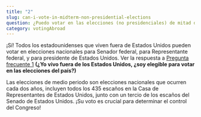 ```yaml
---
title: "2"
slug: can-i-vote-in-midterm-non-presidential-elections
question: ¿Puedo votar en las elecciones (no presidenciales) de mitad de período?
category: votingAbroad
---
```

¡Sí! Todos los estadounidenses que viven fuera de Estados Unidos pueden votar en elecciones nacionales para Senador federal, para Representante federal, y para presidente de Estados Unidos. Ver la respuesta a [Pregunta frecuente 1](/es/faqs/1) **(¿Yo vivo fuera de los Estados Unidos, ¿soy elegible para votar en las elecciones del país?)**
 
Las elecciones de medio periodo son elecciones nacionales que ocurren cada dos años, incluyen todos los 435 escaños en la Casa de Representantes de Estados Unidos, junto con un tercio de los escaños del Senado de Estados Unidos. ¡Su voto es crucial para determinar el control del Congreso! 

